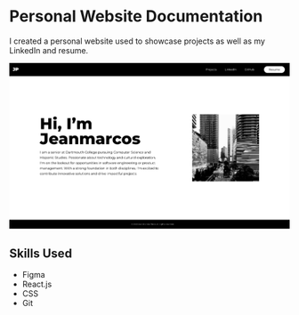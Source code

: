 # Personal Website Documentation

I created a personal website used to showcase projects as well as my LinkedIn and resume.

<div>
  <img alt="homescreen screenshot" src="./src/homescreen.png" />
</div>

## Skills Used
- Figma
- React.js
- CSS
- Git